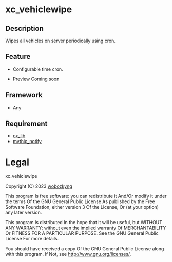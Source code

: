 # xc_vehiclewipe

## Description
Wipes all vehicles on server periodically using cron. 

## Feature
- Configurable time cron.

- Preview
Coming soon

## Framework
- Any

## Requirement
- [ox_lib](https://github.com/overextended/ox_lib)
- [mythic_notify](https://github.com/wobozkyng/mythic_notify)

# Legal

xc_vehiclewipe

Copyright (C) 2023 [wobozkyng](https://github.com/wobozkyng)

This program Is free software: you can redistribute it And/Or modify it under the terms Of the GNU General Public License As published by the Free Software Foundation, either version 3 Of the License, Or (at your option) any later version.

This program Is distributed In the hope that it will be useful, but WITHOUT ANY WARRANTY; without even the implied warranty Of MERCHANTABILITY Or FITNESS FOR A PARTICULAR PURPOSE. See the GNU General Public License For more details.

You should have received a copy Of the GNU General Public License along with this program. If Not, see http://www.gnu.org/licenses/.